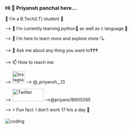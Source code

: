 ### Hi 👋 Priyansh panchal here...

<!--
**priyansh-13/priyansh-13** is a ✨ _special_ ✨ repository because its `README.md` (this file) appears on your GitHub profile.

Here are some ideas to get you started:

--> 🔭 I’m a B.Tech(I.T) student 🧧.

--> 🌱 I’m currently learning python🐍 as well as c language 📖.

--> 👯 I’m here to learn more and explore more 🔍.

--> 💬 Ask me about any thing you want to❓❓❓

--> 📫 How to reach me: 

--> [<img src='https://thumbs.dreamstime.com/b/instagram-141049465.jpg' alt='instagram' height='40'>](#) --> @_priyansh__13

--> [<img src='https://image.shutterstock.com/image-photo/kiev-ukraine-april-23-2015-260nw-272763746.jpg' alt='Twitter' height='40' width='100'>](#) -->@priyans18600265

--> ⚡ Fun fact: I don't work 17 hrs a day 💪

![coding](https://user-images.githubusercontent.com/105069366/170810667-5fdcdce3-97f4-4c8a-98ce-b49fa05054a7.gif)
